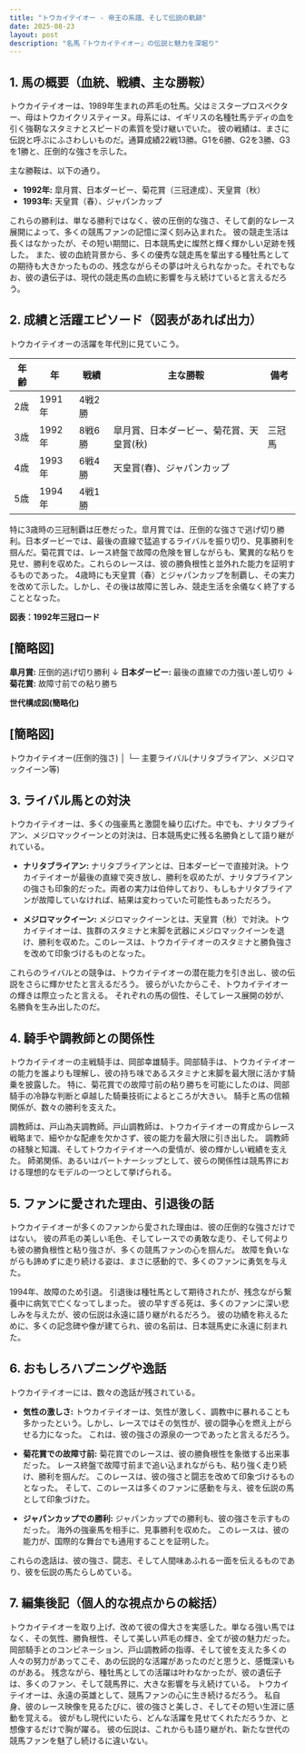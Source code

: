 ```yaml
---
title: "トウカイテイオー - 帝王の系譜、そして伝説の軌跡"
date: 2025-08-23
layout: post
description: "名馬『トウカイテイオー』の伝説と魅力を深堀り"
---
```


## 1. 馬の概要（血統、戦績、主な勝鞍）

トウカイテイオーは、1989年生まれの芦毛の牡馬。父はミスタープロスペクター、母はトウカイクリスティーヌ。母系には、イギリスの名種牡馬テディの血を引く強靭なスタミナとスピードの素質を受け継いでいた。  彼の戦績は、まさに伝説と呼ぶにふさわしいものだ。通算成績22戦13勝。G1を6勝、G2を3勝、G3を1勝と、圧倒的な強さを示した。

主な勝鞍は、以下の通り。

* **1992年:**  皐月賞、日本ダービー、菊花賞（三冠達成）、天皇賞（秋）
* **1993年:**  天皇賞（春）、ジャパンカップ

これらの勝利は、単なる勝利ではなく、彼の圧倒的な強さ、そして劇的なレース展開によって、多くの競馬ファンの記憶に深く刻み込まれた。  彼の競走生活は長くはなかったが、その短い期間に、日本競馬史に燦然と輝く輝かしい足跡を残した。  また、彼の血統背景から、多くの優秀な競走馬を輩出する種牡馬としての期待も大きかったものの、残念ながらその夢は叶えられなかった。それでもなお、彼の遺伝子は、現代の競走馬の血統に影響を与え続けていると言えるだろう。


## 2. 成績と活躍エピソード（図表があれば出力）

トウカイテイオーの活躍を年代別に見ていこう。

| 年齢 | 年 | 戦績 | 主な勝鞍 | 備考 |
|---|---|---|---|---|
| 2歳 | 1991年 | 4戦2勝 |  |  |
| 3歳 | 1992年 | 8戦6勝 | 皐月賞、日本ダービー、菊花賞、天皇賞(秋) | 三冠馬 |
| 4歳 | 1993年 | 6戦4勝 | 天皇賞(春)、ジャパンカップ |  |
| 5歳 | 1994年 | 4戦1勝 |  |  |


特に3歳時の三冠制覇は圧巻だった。皐月賞では、圧倒的な強さで逃げ切り勝利。日本ダービーでは、最後の直線で猛追するライバルを振り切り、見事勝利を掴んだ。菊花賞では、レース終盤で故障の危険を冒しながらも、驚異的な粘りを見せ、勝利を収めた。これらのレースは、彼の勝負根性と並外れた能力を証明するものであった。  4歳時にも天皇賞（春）とジャパンカップを制覇し、その実力を改めて示した。しかし、その後は故障に苦しみ、競走生活を余儀なく終了することとなった。


**図表：1992年三冠ロード**

[簡略図]
---
**皐月賞:** 圧倒的逃げ切り勝利
↓
**日本ダービー:**  最後の直線での力強い差し切り
↓
**菊花賞:** 故障寸前での粘り勝ち


**世代構成図(簡略化)**

[簡略図]
---
トウカイテイオー(圧倒的強さ)
│
└─ 主要ライバル(ナリタブライアン、メジロマックイーン等)


## 3. ライバル馬との対決

トウカイテイオーは、多くの強豪馬と激闘を繰り広げた。中でも、ナリタブライアン、メジロマックイーンとの対決は、日本競馬史に残る名勝負として語り継がれている。

* **ナリタブライアン:**  ナリタブライアンとは、日本ダービーで直接対決。トウカイテイオーが最後の直線で突き放し、勝利を収めたが、ナリタブライアンの強さも印象的だった。両者の実力は伯仲しており、もしもナリタブライアンが故障していなければ、結果は変わっていた可能性もあっただろう。

* **メジロマックイーン:**  メジロマックイーンとは、天皇賞（秋）で対決。トウカイテイオーは、抜群のスタミナと末脚を武器にメジロマックイーンを退け、勝利を収めた。このレースは、トウカイテイオーのスタミナと勝負強さを改めて印象づけるものとなった。


これらのライバルとの競争は、トウカイテイオーの潜在能力を引き出し、彼の伝説をさらに輝かせたと言えるだろう。  彼らがいたからこそ、トウカイテイオーの輝きは際立ったと言える。  それぞれの馬の個性、そしてレース展開の妙が、名勝負を生み出したのだ。


## 4. 騎手や調教師との関係性

トウカイテイオーの主戦騎手は、岡部幸雄騎手。岡部騎手は、トウカイテイオーの能力を誰よりも理解し、彼の持ち味であるスタミナと末脚を最大限に活かす騎乗を披露した。  特に、菊花賞での故障寸前の粘り勝ちを可能にしたのは、岡部騎手の冷静な判断と卓越した騎乗技術によるところが大きい。  騎手と馬の信頼関係が、数々の勝利を支えた。

調教師は、戸山為夫調教師。戸山調教師は、トウカイテイオーの育成からレース戦略まで、細やかな配慮を欠かさず、彼の能力を最大限に引き出した。  調教師の経験と知識、そしてトウカイテイオーへの愛情が、彼の輝かしい戦績を支えた。  師弟関係、あるいはパートナーシップとして、彼らの関係性は競馬界における理想的なモデルの一つとして挙げられる。


## 5. ファンに愛された理由、引退後の話

トウカイテイオーが多くのファンから愛された理由は、彼の圧倒的な強さだけではない。  彼の芦毛の美しい毛色、そしてレースでの勇敢な走り、そして何よりも彼の勝負根性と粘り強さが、多くの競馬ファンの心を掴んだ。  故障を負いながらも諦めずに走り続ける姿は、まさに感動的で、多くのファンに勇気を与えた。

1994年、故障のため引退。  引退後は種牡馬として期待されたが、残念ながら繋養中に病気で亡くなってしまった。  彼の早すぎる死は、多くのファンに深い悲しみを与えたが、彼の伝説は永遠に語り継がれるだろう。  彼の功績を称えるために、多くの記念碑や像が建てられ、彼の名前は、日本競馬史に永遠に刻まれた。


## 6. おもしろハプニングや逸話

トウカイテイオーには、数々の逸話が残されている。

* **気性の激しさ:**  トウカイテイオーは、気性が激しく、調教中に暴れることも多かったという。しかし、レースではその気性が、彼の闘争心を燃え上がらせる力になった。  これは、彼の強さの源泉の一つであったと言えるだろう。

* **菊花賞での故障寸前:**  菊花賞でのレースは、彼の勝負根性を象徴する出来事だった。  レース終盤で故障寸前まで追い込まれながらも、粘り強く走り続け、勝利を掴んだ。  このレースは、彼の強さと闘志を改めて印象づけるものとなった。  そして、このレースは多くのファンに感動を与え、彼を伝説の馬として印象づけた。

* **ジャパンカップでの勝利:**  ジャパンカップでの勝利も、彼の強さを示すものだった。  海外の強豪馬を相手に、見事勝利を収めた。  このレースは、彼の能力が、国際的な舞台でも通用することを証明した。


これらの逸話は、彼の強さ、闘志、そして人間味あふれる一面を伝えるものであり、彼を伝説の馬たらしめている。


## 7. 編集後記（個人的な視点からの総括）

トウカイテイオーを取り上げ、改めて彼の偉大さを実感した。単なる強い馬ではなく、その気性、勝負根性、そして美しい芦毛の輝き、全てが彼の魅力だった。  岡部騎手とのコンビネーション、戸山調教師の指導、そして彼を支えた多くの人々の努力があってこそ、あの伝説的な活躍があったのだと思うと、感慨深いものがある。  残念ながら、種牡馬としての活躍は叶わなかったが、彼の遺伝子は、多くのファン、そして競馬界に、大きな影響を与え続けている。  トウカイテイオーは、永遠の英雄として、競馬ファンの心に生き続けるだろう。  私自身、彼のレース映像を見るたびに、彼の強さと美しさ、そしてその短い生涯に感動を覚える。  彼がもし現代にいたら、どんな活躍を見せてくれただろうか、と想像するだけで胸が躍る。  彼の伝説は、これからも語り継がれ、新たな世代の競馬ファンを魅了し続けるに違いない。
